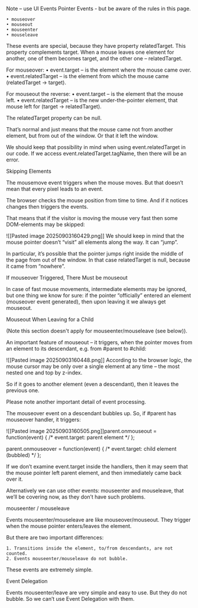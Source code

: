 Note – use UI Events Pointer Events - but be aware of the rules in this page.

	• mouseover
	• mouseout
	• mouseenter
	• mouseleave

These events are special, because they have property relatedTarget. This property complements target. When a mouse leaves one element for another, one of them becomes target, and the other one – relatedTarget.

For mouseover:
	• event.target – is the element where the mouse came over.
	• event.relatedTarget – is the element from which the mouse came (relatedTarget → target).

For mouseout the reverse:
	• event.target – is the element that the mouse left.
	• event.relatedTarget – is the new under-the-pointer element, that mouse left for (target → relatedTarget).

The relatedTarget property can be null.

That’s normal and just means that the mouse came not from another element, but from out of the window. Or that it left the window.

We should keep that possibility in mind when using event.relatedTarget in our code. If we access event.relatedTarget.tagName, then there will be an error.

Skipping Elements

The mousemove event triggers when the mouse moves. But that doesn’t mean that every pixel leads to an event.

The browser checks the mouse position from time to time. And if it notices changes then triggers the events.

That means that if the visitor is moving the mouse very fast then some DOM-elements may be skipped:

![[Pasted image 20250903160429.png]]
We should keep in mind that the mouse pointer doesn’t “visit” all elements along the way. It can “jump”.

In particular, it’s possible that the pointer jumps right inside the middle of the page from out of the window. In that case relatedTarget is null, because it came from “nowhere”.

If mouseover Triggered, There Must be mouseout

In case of fast mouse movements, intermediate elements may be ignored, but one thing we know for sure: if the pointer “officially” entered an element (mouseover event generated), then upon leaving it we always get mouseout.



Mouseout When Leaving for a Child

(Note this section doesn't apply for mouseenter/mouseleave (see below)).


An important feature of mouseout – it triggers, when the pointer moves from an element to its descendant, e.g. from #parent to #child:

![[Pasted image 20250903160448.png]]
According to the browser logic, the mouse cursor may be only over a single element at any time – the most nested one and top by z-index.

So if it goes to another element (even a descendant), then it leaves the previous one.

Please note another important detail of event processing.

The mouseover event on a descendant bubbles up. So, if #parent has mouseover handler, it triggers:

![[Pasted image 20250903160505.png]]parent.onmouseout = function(event) {
  /* event.target: parent element */
};

parent.onmouseover = function(event) {
  /* event.target: child element (bubbled) */
};

If we don’t examine event.target inside the handlers, then it may seem that the mouse pointer left parent element, and then immediately came back over it.

Alternatively we can use other events: mouseenter and mouseleave, that we’ll be covering now, as they don’t have such problems.

mouseenter / mouseleave

Events mouseenter/mouseleave are like mouseover/mouseout. They trigger when the mouse pointer enters/leaves the element.

But there are two important differences:

	1. Transitions inside the element, to/from descendants, are not counted.
	2. Events mouseenter/mouseleave do not bubble.

These events are extremely simple.

Event Delegation

Events mouseenter/leave are very simple and easy to use. But they do not bubble. So we can’t use Event Delegation with them.

